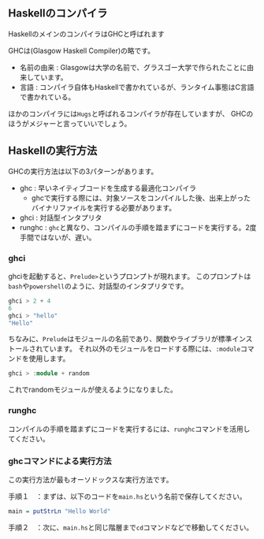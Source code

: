 


## Haskellのコンパイラ

HaskellのメインのコンパイラはGHCと呼ばれます

GHCは(Glasgow Haskell Compiler)の略です。

- 名前の由来 : Glasgowは大学の名前で、グラスゴー大学で作られたことに由来しています。
- 言語 : コンパイラ自体もHaskellで書かれているが、ランタイム事態はC言語で書かれている。

ほかのコンパイラには`Hugs`と呼ばれるコンパイラが存在していますが、
GHCのほうがメジャーと言っていいでしょう。


## Haskellの実行方法


GHCの実行方法は以下の3パターンがあります。


- ghc : 早いネイティブコードを生成する最適化コンパイラ
    - ghcで実行する際には、対象ソースをコンパイルした後、出来上がったバイナリファイルを実行する必要があります。
- ghci : 対話型インタプリタ
- runghc : `ghc`と異なり、コンパイルの手順を踏まずにコードを実行する。2度手間ではないが、遅い。



### ghci

ghciを起動すると、`Prelude>`というプロンプトが現れます。
このプロンプトは`bash`や`powershell`のように、対話型のインタプリタです。

```hs
ghci > 2 + 4
6
ghci > "hello"
"Hello"
```

ちなみに、`Prelude`はモジュールの名前であり、関数やライブラリが標準インストールされています。
それ以外のモジュールをロードする際には、`:module`コマンドを使用します。

```hs
ghci > :module + random
```

これでrandomモジュールが使えるようになりました。




### runghc

コンパイルの手順を踏まずにコードを実行するには、`runghc`コマンドを活用してください。







### ghcコマンドによる実行方法


この実行方法が最もオーソドックスな実行方法です。

手順１　：まずは、以下のコードを`main.hs`という名前で保存してください。

```hs
main = putStrLn "Hello World"
```

手順２　：次に、`main.hs`と同じ階層まで`cd`コマンドなどで移動してください。








































